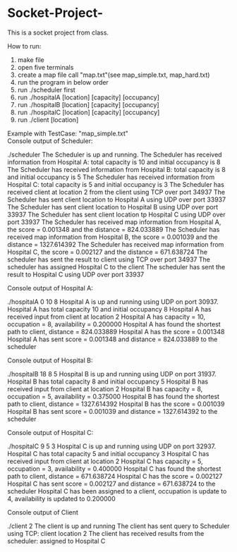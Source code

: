 # Socket-Project-

This is a socket project from class.

How to run:
1. make file
2. open five terminals
3. create a map file call "map.txt"(see map_simple.txt, map_hard.txt)
5. run the program in below order
6. run ./scheduler first 
7. run ./hospitalA [location] [capacity] [occupancy]
8. run ./hospitalB [location] [capacity] [occupancy]
9. run ./hospitalC [location] [capacity] [occupancy]
10. run ./client [location]

Example with TestCase: "map_simple.txt"  
Console output of Scheduler:   

./scheduler
The Scheduler is up and running.
The Scheduler has received information from Hospital A: total capacity is 10 and initial occupancy is 8
The Scheduler has received information from Hospital B: total capacity is 8 and initial occupancy is 5
The Scheduler has received information from Hospital C: total capacity is 5 and initial occupancy is 3
The Scheduler has received client at location 2 from the client using TCP over port 34937
The Scheduler has sent client location to Hospital A using UDP over port 33937
The Scheduler has sent client location to Hospital B using UDP over port 33937
The Scheduler has sent client location tp Hospital C using UDP over port 33937
The Scheduler has received map information from Hospital A, the score = 0.001348 and the distance = 824.033889
The Scheduler has received map information from Hospital B, the score = 0.001039 and the distance = 1327.614392
The Scheduler has received map information from Hospital C, the score = 0.002127 and the distance = 671.638724
The scheduler has sent the result to client using TCP over port 34937
The scheduler has assigned Hospital C to the client
The scheduler has sent the result to Hospital C using UDP over port 33937

Console output of Hospital A: 

./hospitalA 0 10 8
Hospital A is up and running using UDP on port 30937.
Hospital A has total capacity 10 and initial occupancy 8
Hospital A has received input from client at location 2
Hospital A has capacity = 10, occupation = 8, availability = 0.200000
Hospital A has found the shortest path to client, distance = 824.033889
Hospital A has the score = 0.001348
Hospital A has sent score = 0.001348 and distance = 824.033889 to the scheduler

Console output of Hospital B: 

./hospitalB 18 8 5
Hospital B is up and running using UDP on port 31937.
Hospital B has total capacity 8 and initial occupancy 5
Hospital B has received input from client at location 2
Hospital B has capacity = 8, occupation = 5, availability = 0.375000
Hospital B has found the shortest path to client, distance = 1327.614392
Hospital B has the score = 0.001039
Hospital B has sent score = 0.001039 and distance = 1327.614392 to the scheduler

Console output of Hospital C: 

./hospitalC 9 5 3
Hospital C is up and running using UDP on port 32937.
Hospital C has total capacity 5 and initial occupancy 3
Hospital C has received input from client at location 2
Hospital C has capacity = 5, occupation = 3, availability = 0.400000
Hospital C has found the shortest path to client, distance = 671.638724
Hospital C has the score = 0.002127
Hospital C has sent score = 0.002127 and distance = 671.638724 to the scheduler
Hospital C has been assigned to a client, occupation is update to 4, availability is updated to 0.200000

Console output of Client

./client 2
The client is up and running
The client has sent query to Scheduler using TCP: client location 2
The client has received results from the scheduler: assigned to Hospital C
